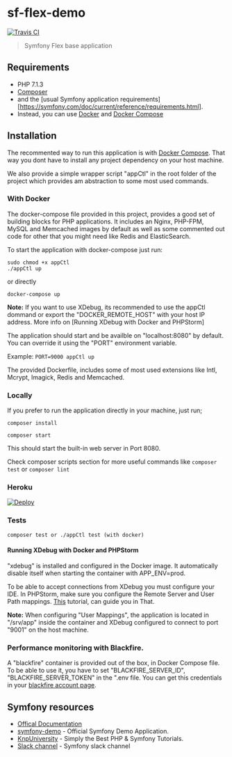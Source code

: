 # sf-flex-demo

[![Travis CI](https://img.shields.io/travis/brpaz/sf-flex-demo.svg?style=flat-square)](https://travis-ci.org/brpaz/sf-flex-demo)

> Symfony Flex base application

## Requirements

  * PHP 7.1.3
  * [Composer](https://getcomposer.org/download/) 
  * and the [usual Symfony application requirements][https://symfony.com/doc/current/reference/requirements.html].
  * Instead, you can use [Docker](https://www.docker.com/) and [Docker Compose](https://docs.docker.com/compose/)

## Installation

The recommented way to run this application is with [Docker Compose](https://docs.docker.com/compose/). That way you dont have to install any project dependency on your host machine.

We also provide a simple wrapper script "appCtl" in the root folder of the project which provides am abstraction to some most used commands.

### With Docker

The docker-compose file provided in this project, provides a good set of building blocks for PHP applications. It includes an Nginx, PHP-FPM, MySQL and Memcached images by default as well as some commented out code for other that you might need like Redis and ElasticSearch.

To start the application with docker-compose just run:

```
sudo chmod +x appCtl
./appCtl up
```

or directly

```
docker-compose up
```

**Note:** If you want to use XDebug, its recommended to use the appCtl dommand or export the "DOCKER_REMOTE_HOST" with your host IP address. More info on [Running XDebug with Docker and PHPStorm]

The application should start and be availble on "localhost:8080" by default. You can override it using the "PORT" environment variable.

Example: ```PORT=9000 appCtl up```

The provided Dockerfile, includes some of most used extensions like Intl, Mcrypt, Imagick, Redis and Memcached.

### Locally

If you prefer to run the application directly in your machine, just run;

```
composer install
```

```
composer start
```

This should start the built-in web server in Port 8080.

Check composer scripts section for more useful commands like ```composer test``` or ```composer lint```


### Heroku

[![Deploy](https://www.herokucdn.com/deploy/button.png)](https://heroku.com/deploy)


### Tests

```
composer test or ./appCtl test (with docker)
```

#### Running XDebug with Docker and PHPStorm

"xdebug" is installed and configured in the Docker image. It automatically disable itself when starting the container with APP_ENV=prod.

To be able to accept connections from XDebug you must configure your IDE.
In PHPStorm, make sure you configure the Remote Server and User Path mappings. [This](https://medium.com/@pablofmorales/xdebug-with-docker-and-phpstorm-786da0d0fad2) tutorial, can guide you in That.

**Note:**  When configuring "User Mappings", the application is located in "/srv/app" inside the container and XDebug configured to connect to port "9001" on the host machine.

### Performance monitoring with Blackfire.

A "blackfire" container is provided out of the box, in Docker Compose file. To be able to use it, you have to set "BLACKFIRE_SERVER_ID",
"BLACKFIRE_SERVER_TOKEN" in the ".env file.
You can get this credentials in your [blackfire account page](https://blackfire.io/account).


## Symfony resources

* [Offical Documentation](https://symfony.com/doc/current/index.html)
* [symfony-demo](https://github.com/symfony/demo) - Official Symfony Demo Application.
* [KnpUniversity](https://knpuniversity.com/) - Simply the Best PHP 
& Symfony Tutorials.
* [Slack channel](https://symfony-devs.slack.com) - Symfony slack channel
